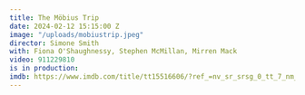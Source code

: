 ```yaml
---
title: The Möbius Trip
date: 2024-02-12 15:15:00 Z
image: "/uploads/mobiustrip.jpeg"
director: Simone Smith
with: Fiona O'Shaughnessy, Stephen McMillan, Mirren Mack
video: 911229810
is in production: 
imdb: https://www.imdb.com/title/tt15516606/?ref_=nv_sr_srsg_0_tt_7_nm_1_q_mobius%2520trip
---
```

